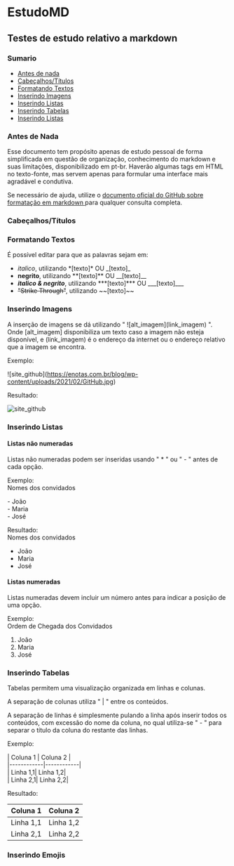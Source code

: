 # EstudoMD
## Testes de estudo relativo a markdown

### Sumario
- <a href=""> Antes de nada </a>
- <a href="#titulo"> Cabeçalhos/Títulos  </a>
- <a href="#texto"> Formatando Textos </a>
- <a href="#imagem"> Inserindo Imagens </a>
- <a href="#"> Inserindo Listas </a>
- <a href="#"> Inserindo Tabelas </a>
- <a href="#"> Inserindo Listas </a>


### <a id="antes"> Antes de Nada </a>
Esse documento tem propósito apenas de estudo pessoal de forma simplificada em questão de organização, conhecimento do markdown e suas limitações, disponibilizado em pt-br. Haverão algumas tags em HTML no texto-fonte, mas servem apenas para formular uma interface mais agradável e condutiva.

Se necessário de ajuda, utilize o <a href="https://docs.github.com/en/github/writing-on-github/getting-started-with-writing-and-formatting-on-github/basic-writing-and-formatting-syntax"> documento oficial do GitHub sobre formatação em markdown </a> para qualquer consulta completa. 

### <a id="titulo"> Cabeçalhos/Títulos </a>

### <a id="texto"> Formatando Textos </a>

É possível editar para que as palavras sejam em:
- *italico*, utilizando \*[texto]\* OU \_[texto]\_
- **negrito**, utilizando \*\*[texto]\*\* OU \_\_[texto]\_\_
- ***italico & negrito***, utilizando \*\*\*[texto]\*\*\* OU \_\_\_[texto]\_\_\_
- ~~"Strike Through"~~, utilizando \~\~[texto]\~\~

### <a id="imagem"> Inserindo Imagens </a>

A inserção de imagens se dá utilizando " !\[alt_imagem\](link_imagem) ". Onde \[alt_imagem\] disponibiliza um texto caso a imagem não esteja disponível, e (link_imagem) é o endereço da internet ou  o endereço relativo que a imagem se encontra.

Exemplo:

!\[site_github](https://enotas.com.br/blog/wp-content/uploads/2021/02/GitHub.jpg)

Resultado:

![site_github](https://enotas.com.br/blog/wp-content/uploads/2021/02/GitHub.jpg)

### <a id=""> Inserindo Listas </a>

#### Listas não numeradas

Listas não numeradas podem ser inseridas usando " * " ou " - " antes de cada opção.

Exemplo:
<br/>
Nomes dos convidados

\- João 
<br/>
\- Maria 
<br/>
\- José 
<br/>

Resultado:
<br/>
Nomes dos convidados

 - João
 - Maria
 - José

#### Listas numeradas

Listas numeradas devem incluir um número antes para indicar a posição de uma opção.

Exemplo:
<br/>
Ordem de Chegada dos Convidados

 1. João
 2. Maria
 3. José

### <a id=""> Inserindo Tabelas </a>

Tabelas permitem uma visualização organizada em linhas e colunas.

A separação de colunas utiliza " | " entre os conteúdos.

A separação de linhas é simplesmente pulando a linha após inserir todos os conteúdos, com excessão do nome da coluna, no qual utiliza-se " - " para separar o título da coluna do restante das linhas.

Exemplo:

\| Coluna 1 | Coluna 2 | <br/>
\|------------|------------| <br/> <!-- Erro visual na página, "-" extras para compensar -->
\| Linha 1,1| Linha 1,2| <br/>
\| Linha 2,1| Linha 2,2| <br/>

Resultado:

| Coluna 1 | Coluna 2 |
|----------|----------|
| Linha 1,1| Linha 1,2|
| Linha 2,1| Linha 2,2|



### <a id=""> Inserindo Emojis </a>
 

